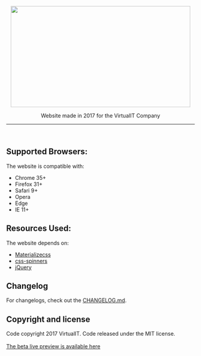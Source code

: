 <p align="center"><img src="http://virtualit.online/src/img/logo/newlogo.png" height="270" width="480"/>
<p align="center">Website made in 2017 for the VirtualIT Company</p></p>
<hr>
<br>

## Supported Browsers:
The website is compatible with:

- Chrome 35+
- Firefox 31+
- Safari 9+
- Opera
- Edge
- IE 11+

## Resources Used:
The website depends on:

- [Materializecss](https://github.com/Dogfalo/materialize)
- [css-spinners](https://github.com/jlong/css-spinners)
- [jQuery](https://jquery.com/)

## Changelog
For changelogs, check out the [CHANGELOG.md](CHANGELOG.md).

## Copyright and license
Code copyright 2017 VirtualIT. Code released under the MIT license.
<br><br>
<a href="http://virtualit.online/" align="center">The beta live preview is available here</a>
